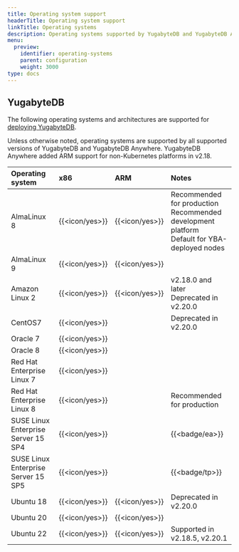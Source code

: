 ```yaml
---
title: Operating system support
headerTitle: Operating system support
linkTitle: Operating systems
description: Operating systems supported by YugabyteDB and YugabyteDB Anywhere.
menu:
  preview:
    identifier: operating-systems
    parent: configuration
    weight: 3000
type: docs
---
```


## YugabyteDB

The following operating systems and architectures are supported for [deploying YugabyteDB](../../../deploy/manual-deployment/).

Unless otherwise noted, operating systems are supported by all supported versions of YugabyteDB and YugabyteDB Anywhere. YugabyteDB Anywhere added ARM support for non-Kubernetes platforms in v2.18.

| Operating system | x86            | ARM            | Notes |
| :--------------- | :------------- | :------------- | :---- |
| AlmaLinux 8      | {{<icon/yes>}} | {{<icon/yes>}} | Recommended for production<br>Recommended development platform<br>Default for YBA-deployed nodes |
| AlmaLinux 9      | {{<icon/yes>}} | {{<icon/yes>}} |       |
| Amazon Linux 2   | {{<icon/yes>}} | {{<icon/yes>}} | v2.18.0 and later<br>Deprecated in v2.20.0 |
| CentOS7          | {{<icon/yes>}} |                | Deprecated in v2.20.0 |
| Oracle 7         | {{<icon/yes>}} |                | |
| Oracle 8         | {{<icon/yes>}} |                | |
| Red Hat Enterprise Linux 7 | {{<icon/yes>}} |      |       |
| Red Hat Enterprise Linux 8 | {{<icon/yes>}} |      | Recommended for production |
| SUSE Linux Enterprise Server 15 SP4 | {{<icon/yes>}} |     | {{<badge/ea>}} |
| SUSE Linux Enterprise Server 15 SP5 | {{<icon/yes>}} |     | {{<badge/tp>}} |
| Ubuntu 18        | {{<icon/yes>}} | {{<icon/yes>}} | Deprecated in v2.20.0 |
| Ubuntu 20        | {{<icon/yes>}} | {{<icon/yes>}} |       |
| Ubuntu 22        | {{<icon/yes>}} | {{<icon/yes>}} | Supported in v2.18.5, v2.20.1 |
